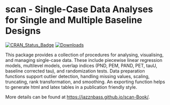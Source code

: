# scan - Single-Case Data Analyses for Single and Multiple Baseline Designs

<!-- badges: start -->
[![CRAN_Status_Badge](https://www.r-pkg.org/badges/version/scan?color=blue)](https://CRAN.R-project.org/package=scan)
[![Downloads](https://cranlogs.r-pkg.org/badges/grand-total/scan?color=orange)](https://CRAN.R-project.org/package=scan)
<!-- badges: end -->

This package provides a collection of procedures for analysing, visualising, 
and managing single-case data. These include piecewise linear regression 
models, multilevel models, overlap indices (PND, PEM, PAND, PET, tauU, 
baseline corrected tau), and randomization tests. Data preparation functions 
support outlier detection, handling missing values, scaling, truncating, 
rank transformation, and smoothing. An exporting function helps to generate 
html and latex tables in a publication friendly style.  

More details can be found at <https://jazznbass.github.io/scan-Book/>.




